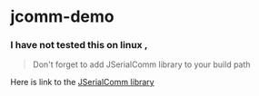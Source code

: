 # jcomm-demo

### I have not tested this on linux , 

> Don't forget to add JSerialComm library to your build path

Here is link to the [JSerialComm library](https://github.com/Fazecast/jSerialComm)
